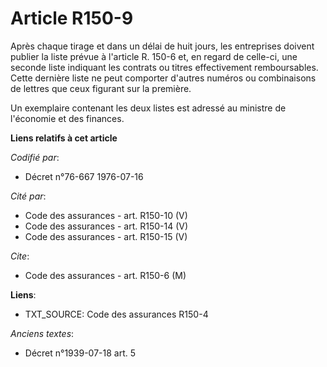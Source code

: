 # Article R150-9

Après chaque tirage et dans un délai de huit jours, les entreprises doivent publier la liste prévue à l'article R. 150-6 et,
en regard de celle-ci, une seconde liste indiquant les contrats ou titres effectivement remboursables. Cette dernière liste
ne peut comporter d'autres numéros ou combinaisons de lettres que ceux figurant sur la première.

Un exemplaire contenant les deux listes est adressé au ministre de l'économie et des finances.

**Liens relatifs à cet article**

_Codifié par_:

  - Décret n°76-667 1976-07-16

_Cité par_:

  - Code des assurances - art. R150-10 (V)
  - Code des assurances - art. R150-14 (V)
  - Code des assurances - art. R150-15 (V)

_Cite_:

  - Code des assurances - art. R150-6 (M)

**Liens**:

  - TXT_SOURCE: Code des assurances R150-4

_Anciens textes_:

  - Décret n°1939-07-18 art. 5
